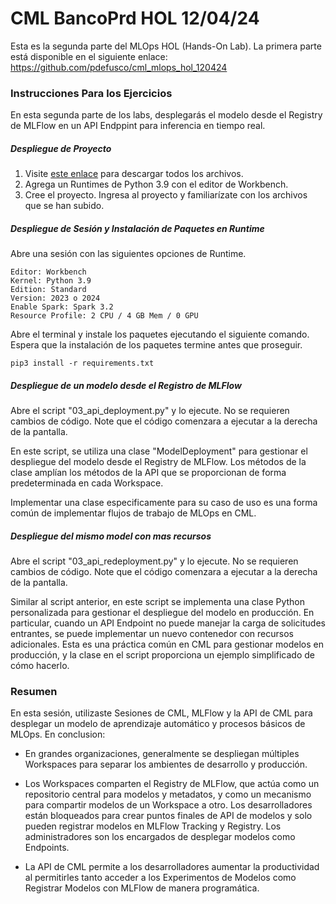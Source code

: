 # CML BancoPrd HOL 12/04/24

Esta es la segunda parte del MLOps HOL (Hands-On Lab). La primera parte está disponible en el siguiente enlace: https://github.com/pdefusco/cml_mlops_hol_120424

### Instrucciones Para los Ejercicios

En esta segunda parte de los labs, desplegarás el modelo desde el Registry de MLFlow en un API Endppint para inferencia en tiempo real.

##### Despliegue de Proyecto

1. Visite [este enlace](https://github.com/pdefusco/cml_mlops_hol_prd_120424) para descargar todos los archivos.
2. Agrega un Runtimes de Python 3.9 con el editor de Workbench.
3. Cree el proyecto. Ingresa al proyecto y familiarízate con los archivos que se han subido.

##### Despliegue de Sesión y Instalación de Paquetes en Runtime

Abre una sesión con las siguientes opciones de Runtime.

```
Editor: Workbench
Kernel: Python 3.9
Edition: Standard
Version: 2023 o 2024
Enable Spark: Spark 3.2
Resource Profile: 2 CPU / 4 GB Mem / 0 GPU
```

Abre el terminal y instale los paquetes ejecutando el siguiente comando. Espera que la instalación de los paquetes termine antes que proseguir.

```
pip3 install -r requirements.txt
```

##### Despliegue de un modelo desde el Registro de MLFlow

Abre el script "03_api_deployment.py" y lo ejecute. No se requieren cambios de código. Note que el código comenzara a ejecutar a la derecha de la pantalla.

En este script, se utiliza una clase "ModelDeployment" para gestionar el despliegue del modelo desde el Registry de MLFlow. Los métodos de la clase amplían los métodos de la API que se proporcionan de forma predeterminada en cada Workspace.

Implementar una clase especificamente para su caso de uso es una forma común de implementar flujos de trabajo de MLOps en CML.

##### Despliegue del mismo model con mas recursos

Abre el script "03_api_redeployment.py" y lo ejecute. No se requieren cambios de código. Note que el código comenzara a ejecutar a la derecha de la pantalla.

Similar al script anterior, en este script se implementa una clase Python personalizada para gestionar el despliegue del modelo en producción. En particular, cuando un API Endpoint no puede manejar la carga de solicitudes entrantes, se puede implementar un nuevo contenedor con recursos adicionales. Esta es una práctica común en CML para gestionar modelos en producción, y la clase en el script proporciona un ejemplo simplificado de cómo hacerlo.

### Resumen

En esta sesión, utilizaste Sesiones de CML, MLFlow y la API de CML para desplegar un modelo de aprendizaje automático y procesos básicos de MLOps. En conclusion:

* En grandes organizaciones, generalmente se despliegan múltiples Workspaces para separar los ambientes de desarrollo y producción.

* Los Workspaces comparten el Registry de MLFlow, que actúa como un repositorio central para modelos y metadatos, y como un mecanismo para compartir modelos de un Workspace a otro. Los desarrolladores están bloqueados para crear puntos finales de API de modelos y solo pueden registrar modelos en MLFlow Tracking y Registry. Los administradores son los encargados de desplegar modelos como Endpoints.

* La API de CML permite a los desarrolladores aumentar la productividad al permitirles tanto acceder a los Experimentos de Modelos como Registrar Modelos con MLFlow de manera programática.
